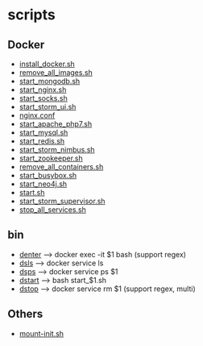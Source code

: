 # scripts

## Docker
  - [install_docker.sh](docker/install_docker.sh)
  - [remove_all_images.sh](docker/remove_all_images.sh)
  - [start_mongodb.sh](docker/start_mongodb.sh)
  - [start_nginx.sh](docker/start_nginx.sh)
  - [start_socks.sh](docker/start_socks.sh)
  - [start_storm_ui.sh](docker/start_storm_ui.sh)
  - [nginx.conf](docker/nginx.conf)
  - [start_apache_php7.sh](docker/start_apache_php7.sh)
  - [start_mysql.sh](docker/start_mysql.sh)
  - [start_redis.sh](docker/start_redis.sh)
  - [start_storm_nimbus.sh](docker/start_storm_nimbus.sh)
  - [start_zookeeper.sh](docker/start_zookeeper.sh)
  - [remove_all_containers.sh](docker/remove_all_containers.sh)
  - [start_busybox.sh](docker/start_busybox.sh)
  - [start_neo4j.sh](docker/start_neo4j.sh)
  - [start.sh](docker/start.sh)
  - [start_storm_supervisor.sh](docker/start_storm_supervisor.sh)
  - [stop_all_services.sh](docker/stop_all_services.sh)

## bin
  - [denter](bin/denter) --> docker exec -it $1 bash (support regex)
  - [dsls](bin/dsls)   --> docker service ls
  - [dsps](bin/dsps)   --> docker service ps $1
  - [dstart](bin/dstart) --> bash start_$1.sh
  - [dstop](bin/dstop)  --> docker service rm $1 (support regex, multi)

## Others
  - [mount-init.sh](mount-init.sh)
